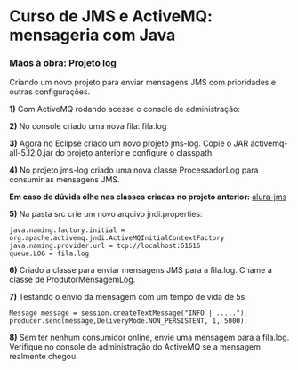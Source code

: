 # Curso de JMS e ActiveMQ: mensageria com Java

### Mãos à obra: Projeto log

Criando um novo projeto para enviar mensagens JMS com prioridades e outras configurações.

**1)** Com ActiveMQ rodando acesse o console de administração:

**2)** No console criado uma nova fila: fila.log

**3)** Agora no Eclipse criado um novo projeto jms-log. Copie o JAR activemq-all-5.12.0.jar do projeto anterior e configure o classpath.

**4)** No projeto jms-log criado uma nova classe ProcessadorLog para consumir as mensagens JMS.

**Em caso de dúvida olhe nas classes criadas no projeto anterior:** [alura-jms](https://github.com/jrmoreiram/alura-jms)

**5)** Na pasta src crie um novo arquivo jndi.properties:
```
java.naming.factory.initial = org.apache.activemq.jndi.ActiveMQInitialContextFactory
java.naming.provider.url = tcp://localhost:61616
queue.LOG = fila.log
```

**6)** Criado a classe para enviar mensagens JMS para a fila.log. Chame a classe de ProdutorMensagemLog.

**7)** Testando o envio da mensagem com um tempo de vida de 5s:
```
Message message = session.createTextMessage("INFO | .....");
producer.send(message,DeliveryMode.NON_PERSISTENT, 1, 5000);
```

**8)** Sem ter nenhum consumidor online, envie uma mensagem para a fila.log. Verifique no console de administração do ActiveMQ se a mensagem realmente chegou.

